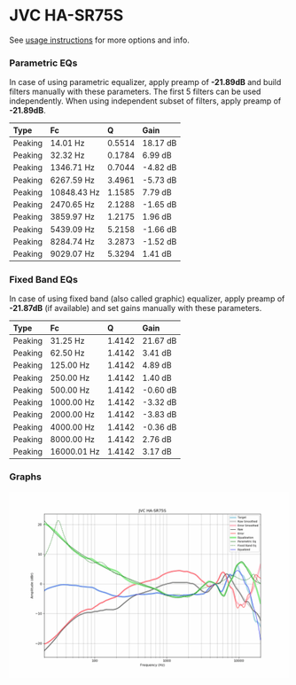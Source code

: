 # JVC HA-SR75S
See [usage instructions](https://github.com/jaakkopasanen/AutoEq#usage) for more options and info.

### Parametric EQs
In case of using parametric equalizer, apply preamp of **-21.89dB** and build filters manually
with these parameters. The first 5 filters can be used independently.
When using independent subset of filters, apply preamp of **-21.89dB**.

| Type    | Fc          |      Q | Gain     |
|:--------|:------------|:-------|:---------|
| Peaking | 14.01 Hz    | 0.5514 | 18.17 dB |
| Peaking | 32.32 Hz    | 0.1784 | 6.99 dB  |
| Peaking | 1346.71 Hz  | 0.7044 | -4.82 dB |
| Peaking | 6267.59 Hz  | 3.4961 | -5.73 dB |
| Peaking | 10848.43 Hz | 1.1585 | 7.79 dB  |
| Peaking | 2470.65 Hz  | 2.1288 | -1.65 dB |
| Peaking | 3859.97 Hz  | 1.2175 | 1.96 dB  |
| Peaking | 5439.09 Hz  | 5.2158 | -1.66 dB |
| Peaking | 8284.74 Hz  | 3.2873 | -1.52 dB |
| Peaking | 9029.07 Hz  | 5.3294 | 1.41 dB  |

### Fixed Band EQs
In case of using fixed band (also called graphic) equalizer, apply preamp of **-21.87dB**
(if available) and set gains manually with these parameters.

| Type    | Fc          |      Q | Gain     |
|:--------|:------------|:-------|:---------|
| Peaking | 31.25 Hz    | 1.4142 | 21.67 dB |
| Peaking | 62.50 Hz    | 1.4142 | 3.41 dB  |
| Peaking | 125.00 Hz   | 1.4142 | 4.89 dB  |
| Peaking | 250.00 Hz   | 1.4142 | 1.40 dB  |
| Peaking | 500.00 Hz   | 1.4142 | -0.60 dB |
| Peaking | 1000.00 Hz  | 1.4142 | -3.32 dB |
| Peaking | 2000.00 Hz  | 1.4142 | -3.83 dB |
| Peaking | 4000.00 Hz  | 1.4142 | -0.36 dB |
| Peaking | 8000.00 Hz  | 1.4142 | 2.76 dB  |
| Peaking | 16000.01 Hz | 1.4142 | 3.17 dB  |

### Graphs
![](./JVC%20HA-SR75S.png)